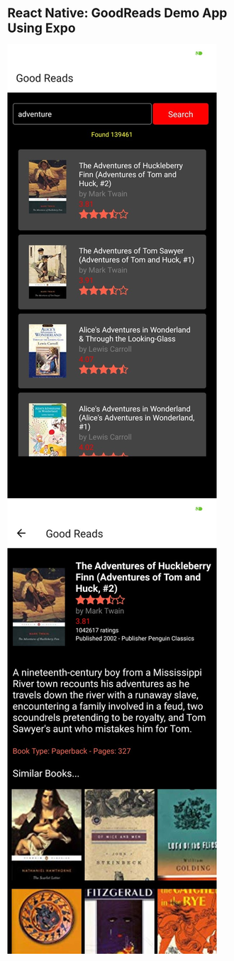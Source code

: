 # React Native: GoodReads Demo App Using Expo

![Screen1](https://github.com/joshuafernandes1996/React_Native_GoodReads_Demo_App/blob/master/assets/thumbnail_Screenshot_2020-01-06-11-37-00-907_com.joshua.goodreadsapp.jpg)
![Screen2](https://github.com/joshuafernandes1996/React_Native_GoodReads_Demo_App/blob/master/assets/thumbnail_Screenshot_2020-01-06-11-37-08-379_com.joshua.goodreadsapp.jpg)
